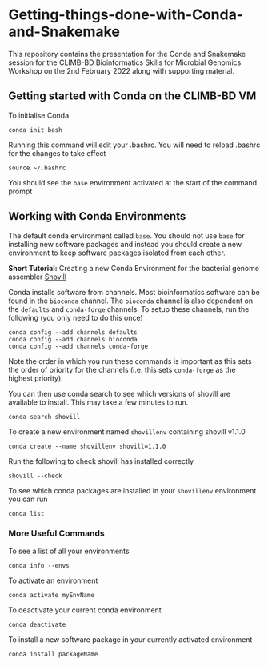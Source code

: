 # Getting-things-done-with-Conda-and-Snakemake
This repository contains the presentation for the Conda and Snakemake session for the CLIMB-BD Bioinformatics Skills for Microbial Genomics Workshop on the 2nd February 2022 along with supporting material.

## Getting started with Conda on the CLIMB-BD VM

To initialise Conda
```
conda init bash
```
Running this command will edit your .bashrc. You will need to reload .bashrc for the changes to take effect
```
source ~/.bashrc
```
You should see the `base` environment activated at the start of the command prompt

## Working with Conda Environments
The default conda environment called `base`. You should not use `base` for installing new software packages and instead you should create a new environment to keep software packages isolated from each other.

**Short Tutorial:** Creating a new Conda Environment for the bacterial genome assembler [Shovill](https://github.com/tseemann/shovill)

Conda installs software from channels. Most bioinformatics software can be found in the `bioconda` channel. The `bioconda` channel is also dependent on the `defaults` and `conda-forge` channels. To setup these channels, run the following (you only need to do this once)
```
conda config --add channels defaults
conda config --add channels bioconda
conda config --add channels conda-forge
```
Note the order in which you run these commands is important as this sets the order of priority for the channels (i.e. this sets `conda-forge` as the highest priority).

You can then use conda search to see which versions of shovill are available to install. This may take a few minutes to run.
```
conda search shovill
```
To create a new environment named `shovillenv` containing shovill v1.1.0
```
conda create --name shovillenv shovill=1.1.0
```
Run the following to check shovill has installed correctly
```
shovill --check
```
To see which conda packages are installed in your `shovillenv` environment you can run
```
conda list
```

### More Useful Commands
To see a list of all your environments
```
conda info --envs
```
To activate an environment
```
conda activate myEnvName
```
To deactivate your current conda environment
```
conda deactivate
```
To install a new software package in your currently activated environment
```
conda install packageName
```
